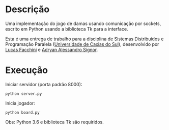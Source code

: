 # Descrição #

Uma implementação do jogo de damas usando comunicação por sockets, escrito em Python usando a biblioteca Tk para a interface.

Esta é uma entrega de trabalho para a disciplina de Sistemas Distribuídos e Programação Paralela ([Universidade de Caxias do Sul](https://www.ucs.br/)), desenvolvido por [Lucas Facchini](https://github.com/lucasfacchini) e [Adryan Alessandro Signor](https://github.com/AdryanSignor).

# Execução #

Iniciar servidor (porta padrão 8000):
```
python server.py
```

Inicia jogador:
```
python board.py
```

Obs: Python 3.6 e biblioteca Tk são requiridos.
